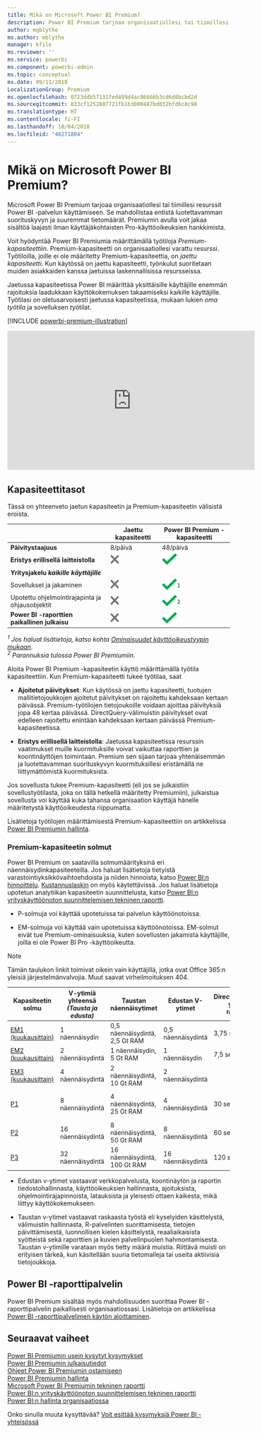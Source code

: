```yaml
---
title: Mikä on Microsoft Power BI Premium?
description: Power BI Premium tarjoaa organisaatiollesi tai tiimillesi varatun kapasiteetin, luotettavamman suorituskyvyn ja suuremmat tietomäärät ilman käyttäjäkohtaisten käyttöoikeuksien hankkimista.
author: mgblythe
ms.author: mblythe
manager: kfile
ms.reviewer: ''
ms.service: powerbi
ms.component: powerbi-admin
ms.topic: conceptual
ms.date: 09/11/2018
LocalizationGroup: Premium
ms.openlocfilehash: 0723ddb57131fed499d4ac86666b3cd6d8bcbd2d
ms.sourcegitcommit: 833cf1252807721fb1b3000487bd032bfd6c8c98
ms.translationtype: HT
ms.contentlocale: fi-FI
ms.lasthandoff: 10/04/2018
ms.locfileid: "48271804"
---
```

# <a name="what-is-microsoft-power-bi-premium"></a>Mikä on Microsoft Power BI Premium?

Microsoft Power BI Premium tarjoaa organisaatiollesi tai tiimillesi resurssit Power BI -palvelun käyttämiseen. Se mahdollistaa entistä luotettavamman suorituskyvyn ja suuremmat tietomäärät. Premiumin avulla voit jakaa sisältöä laajasti ilman käyttäjäkohtaisten Pro-käyttöoikeuksien hankkimista.

Voit hyödyntää Power BI Premiumia määrittämällä työtiloja *Premium-kapasiteettiin*. Premium-kapasiteetti on organisaatiollesi varattu resurssi. Työtiloilla, joille ei ole määritetty Premium-kapasiteettia, on *jaettu kapasiteetti*. Kun käytössä on jaettu kapasiteetti, työnkulut suoritetaan muiden asiakkaiden kanssa jaetuissa laskennallisissa resursseissa. 

Jaetussa kapasiteetissa Power BI määrittää yksittäisille käyttäjille enemmän rajoituksia laadukkaan käyttökokemuksen takaamiseksi kaikille käyttäjille. Työtilasi on oletusarvoisesti jaetussa kapasiteetissa, mukaan lukien *oma työtila* ja sovelluksen työtilat.

[!INCLUDE [powerbi-premium-illustration](./includes/powerbi-premium-illustration.md)]

<iframe width="560" height="315" src="https://www.youtube.com/embed/lNQDkN0GXzU?rel=0&amp;showinfo=0" frameborder="0" allowfullscreen></iframe>

## <a name="capacity-tiers"></a>Kapasiteettitasot

Tässä on yhteenveto jaetun kapasiteetin ja Premium-kapasiteetin välisistä eroista.

|  | Jaettu kapasiteetti | Power BI Premium -kapasiteetti |
| --- | --- | --- |
| **Päivitystaajuus** |8/päivä |48/päivä |
| **Eristys erillisellä laitteistolla** |![](media/service-premium/not-available.png "Ei käytettävissä") |![](media/service-premium/available.png "Käytettävissä") |
| **Yritysjakelu** ***kaikille käyttäjille*** | | |
| Sovellukset ja jakaminen |![](media/service-premium/not-available.png "Ei käytettävissä") |![](media/service-premium/available.png "Käytettävissä")<sup>1</sup> |
| Upotettu ohjelmointirajapinta ja ohjausobjektit |![](media/service-premium/not-available.png "Ei käytettävissä") |![](media/service-premium/available.png "Käytettävissä")<sup>2</sup> |
| **Power BI -raporttien paikallinen julkaisu** |![](media/service-premium/not-available.png "Ei käytettävissä") |![](media/service-premium/available.png "Käytettävissä") |

*<sup>1</sup> Jos haluat lisätietoja, katso kohta [Ominaisuudet käyttöoikeustyypin mukaan](service-features-license-type.md).*  
*<sup>2</sup> Parannuksia tulossa Power BI Premiumiin.*

Aloita Power BI Premium -kapasiteetin käyttö määrittämällä työtila kapasiteettiin. Kun Premium-kapasiteetti tukee työtilaa, saat

* **Ajoitetut päivitykset**: Kun käytössä on jaettu kapasiteetti, tuotujen mallitietojoukkojen ajoitetut päivitykset on rajoitettu kahdeksaan kertaan päivässä. Premium-työtilojen tietojoukoille voidaan ajoittaa päivityksiä jopa 48 kertaa päivässä. DirectQuery-välimuistin päivitykset ovat edelleen rajoitettu enintään kahdeksaan kertaan päivässä Premium-kapasiteetissa.

* **Eristys erillisellä laitteistolla**: Jaetussa kapasiteetissa resurssin vaatimukset muille kuormituksille voivat vaikuttaa raporttien ja koontinäyttöjen toimintaan. Premium sen sijaan tarjoaa yhtenäisemmän ja luotettavamman suorituskyvyn kuormituksillesi eristämällä ne liittymättömistä kuormituksista.

Jos sovellusta tukee Premium-kapasiteetti (eli jos se julkaistiin sovellustyötilasta, joka on tällä hetkellä määritetty Premiumiin), julkaistua sovellusta voi käyttää kuka tahansa organisaation käyttäjä hänelle määritetystä käyttöoikeudesta riippumatta.

Lisätietoja työtilojen määrittämisestä Premium-kapasiteettiin on artikkelissa [Power BI Premiumin hallinta](service-admin-premium-manage.md).

<a name="premiumskus"/>

### <a name="premium-capacity-nodes"></a>Premium-kapasiteetin solmut

Power BI Premium on saatavilla solmumäärityksinä eri näennäisydinkapasiteeteilla. Jos haluat lisätietoja tietyistä varastointiyksikkövaihtoehdoista ja niiden hinnoista, katso [Power BI:n hinnoittelu](https://powerbi.microsoft.com/pricing/). [Kustannuslaskin](https://powerbi.microsoft.com/calculator/) on myös käytettävissä. Jos haluat lisätietoja upotetun analytiikan kapasiteetin suunnittelusta, katso [Power BI:n yrityskäyttöönoton suunnittelemisen tekninen raportti](https://aka.ms/pbienterprisedeploy).

* P-solmuja voi käyttää upotetuissa tai palvelun käyttöönotoissa.

* EM-solmuja voi käyttää vain upotetuissa käyttöönotoissa. EM-solmut eivät tue Premium-ominaisuuksia, kuten sovellusten jakamista käyttäjille, joilla ei ole Power BI Pro -käyttöoikeutta.

>[!NOTE]
>Tämän taulukon linkit toimivat oikein vain käyttäjillä, jotka ovat Office 365:n yleisiä järjestelmänvalvojia. Muut saavat virheilmoituksen 404.

| Kapasiteetin solmu | V-ytimiä yhteensä<br/>*(Tausta ja edusta)* | Taustan näennäisytimet | Edustan V-ytimet | DirectQueryn/live-yhteyden rajoitukset | Sivun hahmonnuksia enintään huipputuntina | Käytettävyys |
| --- | --- | --- | --- | --- | --- | --- |
| [EM1 (kuukausittain)](https://portal.office.com/SubscriptionDetails?OfferId=4004702D-749C-4F74-BF47-3048F1833780&adminportal=1) |1 näennäisydin |0,5 näennäisydintä, 2,5 Gt RAM |0,5 näennäisydintä |3,75 sekunnissa |150–300 |Käytettävissä |
| [EM2 (kuukausittain)](https://portal.office.com/SubscriptionDetails?OfferId=4004702D-749C-4F74-BF47-3048F1833780&adminportal=1) |2 näennäisydintä |1 näennäisydin, 5 Gt RAM |1 näennäisydin |7,5 sekunnissa |301–600 |Käytettävissä |
| [EM3 (kuukausittain)](https://portal.office.com/SubscriptionDetails?OfferId=4004702D-749C-4F74-BF47-3048F1833780&adminportal=1) |4 näennäisydintä |2 näennäisydintä, 10 Gt RAM |2 näennäisydintä | |601–1 200 |Käytettävissä |
| [P1](https://portal.office.com/SubscriptionDetails?OfferId=b3ec5615-cc11-48de-967d-8d79f7cb0af1&adminportal=1) |8 näennäisydintä |4 näennäisydintä, 25 Gt RAM |4 näennäisydintä |30 sekunnissa |1 201–2 400 |Käytettävissä ([kuukausittain](https://portal.office.com/SubscriptionDetails?OfferId=E4C8EDD3-74A1-4D42-A738-C647972FBE81&adminportal=1) on myös käytettävissä) |
| [P2](https://portal.office.com/SubscriptionDetails?OfferId=062F2AA7-B4BC-4B0E-980F-2072102D8605&adminportal=1) |16 näennäisydintä |8 näennäisydintä, 50 Gt RAM |8 näennäisydintä |60 sekunnissa |2 401–4 800 |Käytettävissä |
| [P3](https://portal.office.com/SubscriptionDetails?OfferId=40c7d673-375c-42a1-84ca-f993a524fed0&adminportal=1) |32 näennäisydintä |16 näennäisydintä, 100 Gt RAM |16 näennäisydintä |120 sekunnissa |4 801–9 600 |Käytettävissä |

* Edustan v-ytimet vastaavat verkkopalvelusta, koontinäytön ja raportin tiedostohallinnasta, käyttöoikeuksien hallinnasta, ajoituksista, ohjelmointirajapinnoista, latauksista ja yleisesti ottaen kaikesta, mikä liittyy käyttökokemukseen.

* Taustan v-ytimet vastaavat raskaasta työstä eli kyselyiden käsittelystä, välimuistin hallinnasta, R-palvelinten suorittamisesta, tietojen päivittämisestä, luonnollisen kielen käsittelystä, reaaliaikaisista syötteistä sekä raporttien ja kuvien palvelinpuolen hahmontamisesta. Taustan v-ytimille varataan myös tietty määrä muistia. Riittävä muisti on erityisen tärkeä, kun käsitellään suuria tietomalleja tai useita aktiivisia tietojoukkoja.

## <a name="power-bi-report-server"></a>Power BI -raporttipalvelin
Power BI Premium sisältää myös mahdollisuuden suorittaa Power BI -raporttipalvelin paikallisesti organisaatiossasi. Lisätietoja on artikkelissa [Power BI -raporttipalvelimen käytön aloittaminen](report-server/get-started.md).

## <a name="next-steps"></a>Seuraavat vaiheet
[Power BI Premiumin usein kysytyt kysymykset](service-premium-faq.md)  
[Power BI Premiumin julkaisutiedot](service-premium-release-notes.md)  
[Ohjeet Power BI Premiumin ostamiseen](service-admin-premium-purchase.md)  
[Power BI Premiumin hallinta](service-admin-premium-manage.md)  
[Microsoft Power BI Premiumin tekninen raportti](https://aka.ms/pbipremiumwhitepaper)  
[Power BI:n yrityskäyttöönoton suunnittelemisen tekninen raportti](https://aka.ms/pbienterprisedeploy)  
[Power BI:n hallinta organisaatiossa](service-admin-administering-power-bi-in-your-organization.md)  

Onko sinulla muuta kysyttävää? [Voit esittää kysymyksiä Power BI -yhteisössä](https://community.powerbi.com/)
